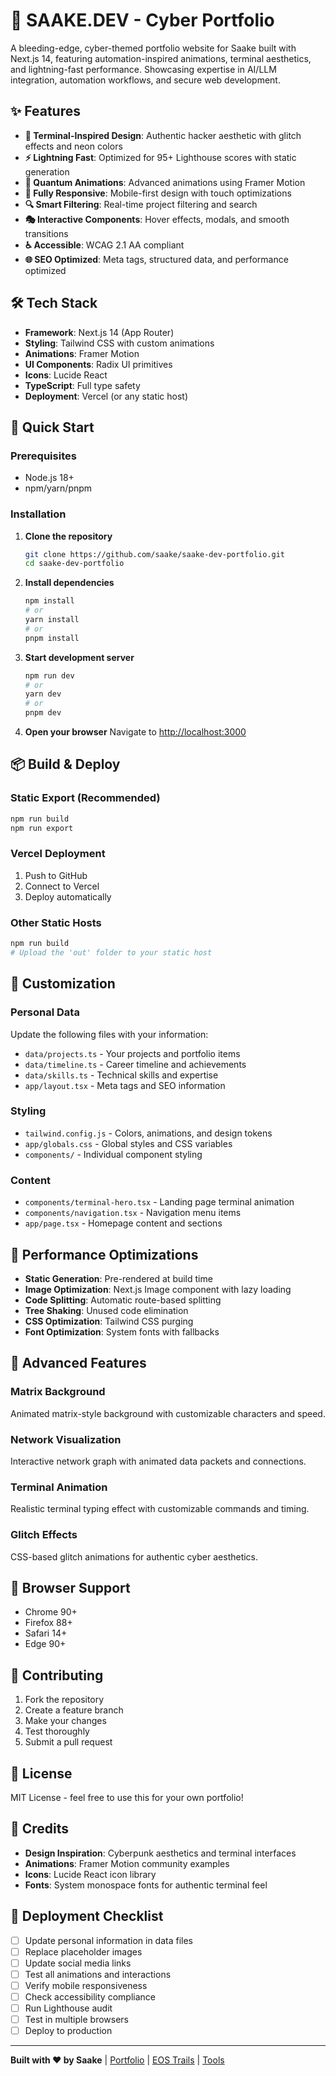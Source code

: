 # 🚀 SAAKE.DEV - Cyber Portfolio

A bleeding-edge, cyber-themed portfolio website for Saake built with Next.js 14, featuring automation-inspired animations, terminal aesthetics, and lightning-fast performance. Showcasing expertise in AI/LLM integration, automation workflows, and secure web development.

## ✨ Features

- **🎯 Terminal-Inspired Design**: Authentic hacker aesthetic with glitch effects and neon colors
- **⚡ Lightning Fast**: Optimized for 95+ Lighthouse scores with static generation
- **🎨 Quantum Animations**: Advanced animations using Framer Motion
- **📱 Fully Responsive**: Mobile-first design with touch optimizations
- **🔍 Smart Filtering**: Real-time project filtering and search
- **🎭 Interactive Components**: Hover effects, modals, and smooth transitions
- **♿ Accessible**: WCAG 2.1 AA compliant
- **🌐 SEO Optimized**: Meta tags, structured data, and performance optimized

## 🛠️ Tech Stack

- **Framework**: Next.js 14 (App Router)
- **Styling**: Tailwind CSS with custom animations
- **Animations**: Framer Motion
- **UI Components**: Radix UI primitives
- **Icons**: Lucide React
- **TypeScript**: Full type safety
- **Deployment**: Vercel (or any static host)

## 🚀 Quick Start

### Prerequisites
- Node.js 18+ 
- npm/yarn/pnpm

### Installation

1. **Clone the repository**
   ```bash
   git clone https://github.com/saake/saake-dev-portfolio.git
   cd saake-dev-portfolio
   ```

2. **Install dependencies**
   ```bash
   npm install
   # or
   yarn install
   # or
   pnpm install
   ```

3. **Start development server**
   ```bash
   npm run dev
   # or
   yarn dev
   # or
   pnpm dev
   ```

4. **Open your browser**
   Navigate to [http://localhost:3000](http://localhost:3000)

## 📦 Build & Deploy

### Static Export (Recommended)
```bash
npm run build
npm run export
```

### Vercel Deployment
1. Push to GitHub
2. Connect to Vercel
3. Deploy automatically

### Other Static Hosts
```bash
npm run build
# Upload the 'out' folder to your static host
```

## 🎨 Customization

### Personal Data
Update the following files with your information:

- `data/projects.ts` - Your projects and portfolio items
- `data/timeline.ts` - Career timeline and achievements  
- `data/skills.ts` - Technical skills and expertise
- `app/layout.tsx` - Meta tags and SEO information

### Styling
- `tailwind.config.js` - Colors, animations, and design tokens
- `app/globals.css` - Global styles and CSS variables
- `components/` - Individual component styling

### Content
- `components/terminal-hero.tsx` - Landing page terminal animation
- `components/navigation.tsx` - Navigation menu items
- `app/page.tsx` - Homepage content and sections

## 🎯 Performance Optimizations

- **Static Generation**: Pre-rendered at build time
- **Image Optimization**: Next.js Image component with lazy loading
- **Code Splitting**: Automatic route-based splitting
- **Tree Shaking**: Unused code elimination
- **CSS Optimization**: Tailwind CSS purging
- **Font Optimization**: System fonts with fallbacks

## 🔧 Advanced Features

### Matrix Background
Animated matrix-style background with customizable characters and speed.

### Network Visualization  
Interactive network graph with animated data packets and connections.

### Terminal Animation
Realistic terminal typing effect with customizable commands and timing.

### Glitch Effects
CSS-based glitch animations for authentic cyber aesthetics.

## 📱 Browser Support

- Chrome 90+
- Firefox 88+
- Safari 14+
- Edge 90+

## 🤝 Contributing

1. Fork the repository
2. Create a feature branch
3. Make your changes
4. Test thoroughly
5. Submit a pull request

## 📄 License

MIT License - feel free to use this for your own portfolio!

## 🎉 Credits

- **Design Inspiration**: Cyberpunk aesthetics and terminal interfaces
- **Animations**: Framer Motion community examples
- **Icons**: Lucide React icon library
- **Fonts**: System monospace fonts for authentic terminal feel

## 🚀 Deployment Checklist

- [ ] Update personal information in data files
- [ ] Replace placeholder images
- [ ] Update social media links
- [ ] Test all animations and interactions
- [ ] Verify mobile responsiveness
- [ ] Check accessibility compliance
- [ ] Run Lighthouse audit
- [ ] Test in multiple browsers
- [ ] Deploy to production

---

**Built with ❤️ by Saake** | [Portfolio](https://saake.dev) | [EOS Trails](https://eostrails.com) | [Tools](https://tools.saake.dev)